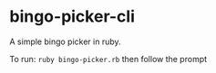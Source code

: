 # bingo-picker-cli
A simple bingo picker in ruby.

To run: `ruby bingo-picker.rb` then follow the prompt
